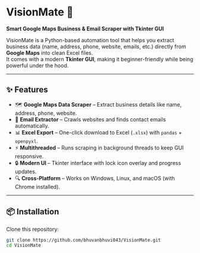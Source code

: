 # VisionMate 🚀  
**Smart Google Maps Business & Email Scraper with Tkinter GUI**

VisionMate is a Python-based automation tool that helps you extract business data (name, address, phone, website, emails, etc.) directly from **Google Maps** into clean Excel files.  
It comes with a modern **Tkinter GUI**, making it beginner-friendly while being powerful under the hood.

---

## ✨ Features
- 🗺 **Google Maps Data Scraper** – Extract business details like name, address, phone, website.  
- 📧 **Email Extractor** – Crawls websites and finds contact emails automatically.  
- 📊 **Excel Export** – One-click download to Excel (`.xlsx`) with `pandas` + `openpyxl`.  
- ⚡ **Multithreaded** – Runs scraping in background threads to keep GUI responsive.  
- 🔒 **Modern UI** – Tkinter interface with lock icon overlay and progress updates.  
- 🔍 **Cross-Platform** – Works on Windows, Linux, and macOS (with Chrome installed).  

---

## 📦 Installation

Clone this repository:
```bash
git clone https://github.com/bhuvanbhuvi043/VisionMate.git
cd VisionMate
